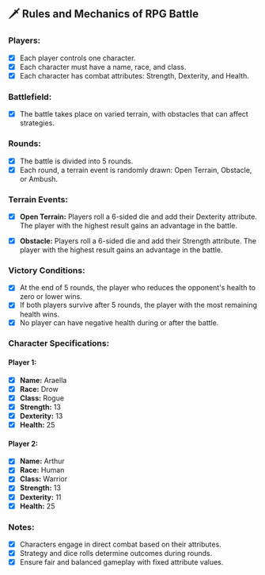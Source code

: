 ## 🗡️ Rules and Mechanics of RPG Battle

### Players:
- [x] Each player controls one character.
- [x] Each character must have a name, race, and class.
- [x] Each character has combat attributes: Strength, Dexterity, and Health.

### Battlefield:
- [x] The battle takes place on varied terrain, with obstacles that can affect strategies.

### Rounds:
- [x] The battle is divided into 5 rounds.
- [x] Each round, a terrain event is randomly drawn: Open Terrain, Obstacle, or Ambush.

### Terrain Events:
- [x] **Open Terrain:** Players roll a 6-sided die and add their Dexterity attribute. The player with the highest result gains an advantage in the battle.
  
- [x] **Obstacle:** Players roll a 6-sided die and add their Strength attribute. The player with the highest result gains an advantage in the battle.

### Victory Conditions:
- [x] At the end of 5 rounds, the player who reduces the opponent's health to zero or lower wins.
- [x] If both players survive after 5 rounds, the player with the most remaining health wins.
- [x] No player can have negative health during or after the battle.

### Character Specifications:

#### Player 1:
- [x] **Name:** Araella
- [x] **Race:** Drow
- [x] **Class:** Rogue
- [x] **Strength:** 13
- [x] **Dexterity:** 13
- [x] **Health:** 25

#### Player 2:
- [x] **Name:** Arthur
- [x] **Race:** Human
- [x] **Class:** Warrior
- [x] **Strength:** 13
- [x] **Dexterity:** 11
- [x] **Health:** 25

### Notes:
- [x] Characters engage in direct combat based on their attributes.
- [x] Strategy and dice rolls determine outcomes during rounds.
- [x] Ensure fair and balanced gameplay with fixed attribute values.
